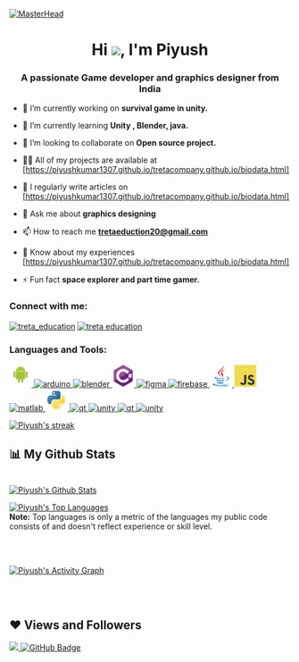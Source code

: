 [![MasterHead](https://firebasestorage.googleapis.com/v0/b/pdfview-india.appspot.com/o/github%20profile%2F5.png?alt=media&token=9268fdf6-aabc-4d6f-86ca-dbbbee6e9f5b)]()
</a><h1 align="center">Hi <img src="https://raw.githubusercontent.com/MartinHeinz/MartinHeinz/master/wave.gif" width="30px">, I'm Piyush</h1>
<h3 align="center">A passionate Game developer and graphics designer from India</h3>

- 🔭 I’m currently working on **survival game in unity.**

- 🌱 I’m currently learning **Unity , Blender, java.**

- 👯 I’m looking to collaborate on **Open source project.**

- 👨‍💻 All of my projects are available at [https://piyushkumar1307.github.io/tretacompany.github.io/biodata.html]

- 📝 I regularly write articles on [https://piyushkumar1307.github.io/tretacompany.github.io/biodata.html]

- 💬 Ask me about **graphics designing**

- 📫 How to reach me **tretaeduction20@gmail.com**

- 📄 Know about my experiences [https://piyushkumar1307.github.io/tretacompany.github.io/biodata.html]

- ⚡ Fun fact **space explorer and part time gamer.**

<h3 align="left">Connect with me:</h3>
<p align="left">

<a href="https://instagram.com/treta_education" target="blank"><img align="center" src="https://raw.githubusercontent.com/rahuldkjain/github-profile-readme-generator/master/src/images/icons/Social/instagram.svg" alt="treta_education" height="30" width="40" /></a>
<a href="https://www.youtube.com/c/treta education" target="blank"><img align="center" src="https://raw.githubusercontent.com/rahuldkjain/github-profile-readme-generator/master/src/images/icons/Social/youtube.svg" alt="treta education" height="30" width="40" /></a>
</p>

<h3 align="left">Languages and Tools:</h3>
<p align="left"> <a href="https://developer.android.com" target="_blank"> <img src="https://raw.githubusercontent.com/devicons/devicon/master/icons/android/android-original-wordmark.svg" alt="android" width="40" height="40"/> </a> <a href="https://www.arduino.cc/" target="_blank"> <img src="https://cdn.worldvectorlogo.com/logos/arduino-1.svg" alt="arduino" width="40" height="40"/> </a> <a href="https://www.blender.org/" target="_blank"> <img src="https://download.blender.org/branding/community/blender_community_badge_white.svg" alt="blender" width="40" height="40"/> </a> <a href="https://www.w3schools.com/cs/" target="_blank"> <img src="https://raw.githubusercontent.com/devicons/devicon/master/icons/csharp/csharp-original.svg" alt="csharp" width="40" height="40"/> </a> <a href="https://www.figma.com/" target="_blank"> <img src="https://www.vectorlogo.zone/logos/figma/figma-icon.svg" alt="figma" width="40" height="40"/> </a> <a href="https://firebase.google.com/" target="_blank"> <img src="https://www.vectorlogo.zone/logos/firebase/firebase-icon.svg" alt="firebase" width="40" height="40"/> </a> <a href="https://www.java.com" target="_blank"> <img src="https://raw.githubusercontent.com/devicons/devicon/master/icons/java/java-original.svg" alt="java" width="40" height="40"/> </a> <a href="https://developer.mozilla.org/en-US/docs/Web/JavaScript" target="_blank"> <img src="https://raw.githubusercontent.com/devicons/devicon/master/icons/javascript/javascript-original.svg" alt="javascript" width="40" height="40"/> </a> <a href="https://www.mathworks.com/" target="_blank"> <img src="https://upload.wikimedia.org/wikipedia/commons/2/21/Matlab_Logo.png" alt="matlab" width="40" height="40"/> </a> <a href="https://www.python.org" target="_blank"> <img src="https://raw.githubusercontent.com/devicons/devicon/master/icons/python/python-original.svg" alt="python" width="40" height="40"/> </a> <a href="https://www.qt.io/" target="_blank"> <img src="https://upload.wikimedia.org/wikipedia/commons/0/0b/Qt_logo_2016.svg" alt="qt" width="40" height="40"/> </a> <a href="https://unity.com/" target="_blank"> <img src="https://www.vectorlogo.zone/logos/unity3d/unity3d-icon.svg" alt="unity" width="40" height="40"/> </a>
</a> <a href="https://html.com//" target="_blank"> <img src="https://firebasestorage.googleapis.com/v0/b/pdfview-india.appspot.com/o/github%20profile%2Ficons8-html-5.svg?alt=media&token=35bd77d9-a9df-404b-94c9-7fd07679b4cc" alt="qt" width="40" height="40"/> </a>
<a href="https://www.w3.org/Style/CSS/Overview.en.html" target="_blank"> <img src="https://firebasestorage.googleapis.com/v0/b/pdfview-india.appspot.com/o/github%20profile%2Ficons8-css3.svg?alt=media&token=1e3afa62-7e14-48f7-9c79-83b903e79983" alt="unity" width="40" height="40"/> </a>
</a>
</p>

<p align="left">
    <a href="https://github.com/PiyushKumar1307/github-readme-streak-stats">
        <img title="🔥 Get streak stats for your profile at git.io/streak-stats" alt="Piyush's streak" src="https://github-readme-streak-stats.herokuapp.com/?user=PiyushKumar1307&theme=black-ice&hide_border=true&stroke=0000&background=060A0CD0"/>
    </a>
</p>



## 📊 My Github Stats

  <br/>
    <a href="https://github.com/PiyushKumar1307/github-readme-stats"><img alt="Piyush's Github Stats" src="https://github-readme-stats.vercel.app/api?username=PiyushKumar1307&show_icons=true&count_private=true&theme=react&hide_border=true&bg_color=0D1117" /></a>

<a href="https://github.com/PiyushKumar1307/github-readme-stats"><img alt="Piyush's Top Languages" src="https://github-readme-stats.vercel.app/api/top-langs/?username=PiyushKumar1307&langs_count=8&count_private=true&layout=compact&theme=react&hide_border=true&bg_color=0D1117" /></a>
  <br/>
  <b>Note:</b> Top languages is only a metric of the languages my public code consists of and doesn't reflect experience or skill level.
  
  
<br/>
<br/>

<a href="https://github.com//github-readme-activity-graph"><img alt="Piyush's Activity Graph" src="https://activity-graph.herokuapp.com/graph?username=PiyushKumar1307&bg_color=0D1117&color=5BCDEC&line=5BCDEC&point=FFFFFF&hide_border=true" /></a>

<br/>
<br/>

## ❤ Views and Followers
<a href="https://github.com/Meghna-DAS/github-profile-views-counter">
    <img src="https://komarev.com/ghpvc/?username=PiyushKumar1307">
</a>
<a href="https://github.com/PiyushKumar1307?tab=followers"><img src="https://img.shields.io/github/followers/PiyushKumar1307?label=Followers&style=social" alt="GitHub Badge"></a>
